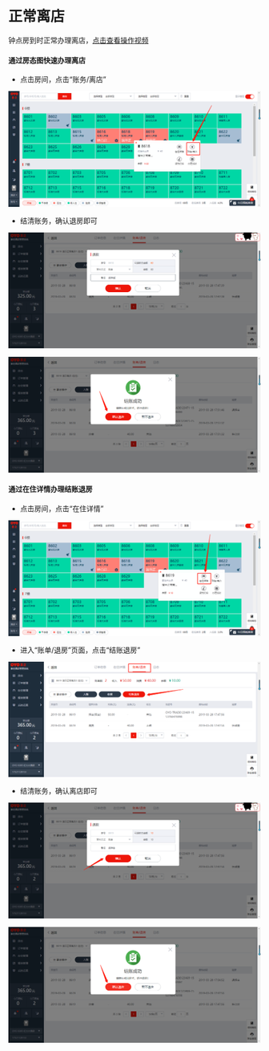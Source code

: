 # 正常离店

钟点房到时正常办理离店，[点击查看操作视频](http://crs-pms-vidio.oss-cn-beijing.aliyuncs.com/%E9%92%9F%E7%82%B9%E6%88%BF%E9%80%80%E6%88%BF.mp4)

#### 通过房态图快速办理离店

* 点击房间，点击“账务/离店”

![](../../../.gitbook/assets/image%20%28259%29.png)

* 结清账务，确认退房即可

![](../../../.gitbook/assets/image%20%28780%29.png)

![](../../../.gitbook/assets/image%20%28622%29.png)

#### 通过在住详情办理结账退房

* 点击房间，点击“在住详情”

![](../../../.gitbook/assets/image%20%28609%29.png)

* 进入“账单/退房”页面，点击“结账退房”

![](../../../.gitbook/assets/image%20%28691%29.png)

* 结清账务，确认离店即可

![](../../../.gitbook/assets/image%20%2825%29.png)

![](../../../.gitbook/assets/image%20%28616%29.png)





